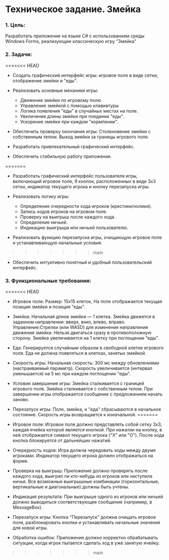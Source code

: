 # Техническое задание. Змейка

### 1. Цель:

Разработать приложение на языке C# с использованием среды Windows Forms, реализующее классическую игру "Змейка"

### 2. Задачи:

<<<<<<< HEAD
- Создать графический интерфейс игры: игровое поле в виде сетки, отображение змейки и "еды".

- Реализовать основные механики игры:
    - Движение змейки по игровому полю
    - Управление змейкой с помощью клавиатуры
    - Логика появления "еды" в случайных местах на поле.
    - Увеличение длины змейки при поедании "еды".
    - Ускорение змейки при каждом "кормлении".


- Обеспечить проверку окончания игры: Столкновение змейки с собственным телом. Выход змейки за границы игрового поля.

- Разработать привлекательный графический интерфейс.

- Обеспечить стабильную работу приложения.

=======
-  Разработать графический интерфейс пользователя игры, включающий игровое поле, 9 кнопок, расположенных в виде 3x3 сетки, индикатор текущего игрока и кнопку перезапуска игры.

- Реализовать логику игры:
  - Определение очередности хода игроков (крестики/нолики).
  - Запись ходов игроков на игровом поле.
  - Проверку на выигрыш после каждого хода.
  - Определение ничьей.
  - Индикацию выигрыша или ничьей пользователю.

- Реализовать функцию перезапуска игры, очищающую игровое поле и устанавливающую начальные условия.

>>>>>>> main
- Обеспечить интуитивно понятный и удобный пользовательский интерфейс.

### 3. Функциональные требования:

<<<<<<< HEAD
- Игровое поле: Размер: 15x15 клеток, На поле отображается текущая позиция змейки и позиция "еды".

- Змейка: Начальная длина змейки — 1 клетка. Змейка движется в заданном направлении: вверх, вниз, влево, вправо.
Управление:Стрелки (или WASD) для изменения направления движения змейки. Нельзя двигаться сразу в противоположную сторону. Змейка увеличивается на 1 клетку при поглощении "еды".

- Еда: Генерируется случайным образом в свободной клетке игрового поля. Еда не должна появляться в клетках, занятых змейкой.

- Скорость игры: Начальная скорость: 300 мс между обновлениями (настраиваемый параметр). Скорость увеличивается (интервал уменьшается) на 5 мс при каждом поглощении "еды".

- Условия завершения игры: Змейка сталкивается с границей игрового поля. Змейка сталкивается с собственным телом. При завершении игры отображается сообщение с предложением начать заново.

- Перезапуск игры: Поле, змейка, и "еда" сбрасываются в начальное состояние. Скорость игры возвращается к изначальной.
=======
- Игровое поле: Игровое поле должно представлять собой сетку 3x3, каждая ячейка которой является кнопкой. При нажатии на кнопку, в ней отображается символ текущего игрока ("X" или "O"). После хода кнопка блокируется от дальнейших нажатий.

- Очередность ходов: Игра должна чередовать ходы между двумя игроками. Индикатор текущего игрока должен отображаться на форме.

- Проверка на выигрыш: Приложение должно проверять после каждого хода, выиграл ли кто-нибудь из игроков или наступила ничья. Все возможные выигрышные комбинации (горизонтальные, вертикальные и диагональные) должны быть учтены.

- Индикация результата: При выигрыше одного из игроков или ничьей должно выводиться соответствующее сообщение (например, в MessageBox).

- Перезапуск игры: Кнопка "Перезапуск" должна очищать игровое поле, разблокировать кнопки и устанавливать начальные значения для новой игры.

- Обработка ошибок: Приложение должно корректно обрабатывать ситуации, когда игрок пытается сделать ход в уже занятую ячейку.
>>>>>>> main

